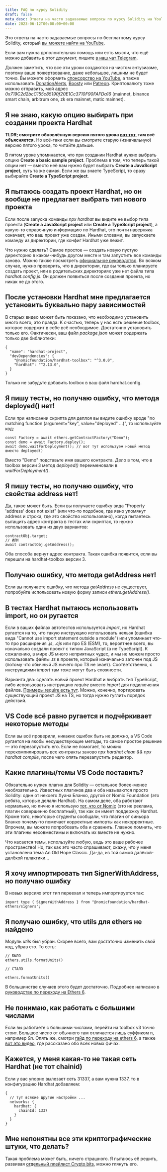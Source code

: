 ```yaml
---
title: FAQ по курсу Solidity
draft: false
meta_desc: Ответы на часто задаваемые вопросы по курсу Solidity на YouTube.
date: 2023-06-12T00:00:00+00:00
---
```


<p>Это ответы на часто задаваемые вопросы по бесплатному курсу Solidity, который <a href="https://www.youtube.com/watch?v=8A8-7Ks26yY&list=PLWlFXymvoaJ_0ok740kLXTn5qn-i1UnYr" target="_blank">вы можете найти на YouTube</a>.</p>

<p>Если вам нужна дополнительная помощь или есть мысли, что ещё можно добавить в этот документ, пишите <a href="https://t.me/joinchat/MxYT6-01eeA1NTYy" target="_blank">в наш чат Telegram</a>.</p>

<p>Должен заметить, что все эти уроки создаются на чистом энтузиазме, поэтому ваше пожертвование, даже небольшое, лишним не будет точно. Вы можете оформить <a href="https://www.youtube.com/channel/UCN2waErKU52T_41pGgUimXw/join">спонсорство на YouTube</a>, а также использовать <a href="https://www.donationalerts.com/r/bodrovis">DonationAlerts</a>, <a href="https://boosty.to/bodrovis">Boosty</a> или <a href="https://www.patreon.com/bodrovis">Patreon</a>. Криптовалюту тоже можно отправить, мой адрес <i class="inline_code">0x719C2d2bcC155c85190f20E1Cc3710F90FAFDa16</i> (mainnet, binance smart chain, arbitrum one, zk era mainnet, matic mainnet).</p>

<h2>Я не знаю, какую опцию выбирать при создании проекта Hardhat</h2>

<p><strong>TLDR; смотрите обновлённую версию пятого урока <a href="https://youtu.be/GD6fz56-cEQ">вот тут</a>, там всё объясняется.</strong> Но всё-таки если вы смотрите старую (изначальную) версию пятого урока, то читайте дальше.</p>

<p>В пятом уроке упоминается, что при создании Hardhat нужно выбрать опцию <strong>Create a basic sample project</strong>. Проблема в том, что теперь такой опции нет — вместо неё вам нужно будет выбрать <strong>Create a JavaScript project</strong>, суть та же самая. Если же вы знаете TypeScript, то сразу выбирайте <strong>Create a TypeScript project</strong>.</p>

<h2>Я пытаюсь создать проект Hardhat, но он вообще не предлагает выбрать тип нового проекта</h2>

<p>Если после запуска команды <i class="inline_code">npx hardhat</i> вы видите не выбор типа проекта (<strong>Create a JavaScript project</strong> или <strong>Create a TypeScript project</strong>), а какую-то справочную информацию по Hardhat, это почти наверняка означает, что ваш проект уже создан. Иными словами, вы запускаете команду из директории, где конфиг Hardhat уже лежит.</p>

<p>Что нужно сделать? Самое простое — создать новую пустую директорию в каком-нибудь другом месте и там запустить все команды заново. Можно также посмотреть <a href="https://hardhat.org/hardhat-runner/docs/guides/project-setup#setting-up-a-project">официальное руководство</a>. Во всяком случае, нужно проверить, что в директории, где вы только планируете создать проект, или в родительских директориях уже нет файла типа <i class="inline_code">hardhat.config.js</i>. Он должен появиться после создания проекта, но никак не до этого.</p>

<h2>После установки Hardhat мне предлагается установить буквально пару зависимостей</h2>

<p>В старых видео может быть показано, что необходимо установить много всего, это правда. К счастью, теперь у нас есть решение toolbox, которое содержит в себе всё необходимое. Достаточно установить только его. Фактически, ваш файл <i class="inline_code">package.json</i> может содержать только две библиотеки:</p>

<pre><code>{
  "name": "hardhat-project",
  "devDependencies": {
    "@nomicfoundation/hardhat-toolbox": "^3.0.0",
    "hardhat": "^2.13.0",
  }
}
</code></pre>

<p>Только не забудьте добавить toolbox в ваш файл hardhat.config.</p>

<h2>Я пишу тесты, но получаю ошибку, что метода deployed() нет!</h2>

<p>Если при написании скрипта для деплоя вы видите ошибку вроде "no matching function (argument="key", value="deployed" ...)", то используйте код:</p>

<pre><code>const Factory = await ethers.getContractFactory("Demo");
const demo = await Factory.deploy();
await demo.waitForDeployment(); // вот тут используем новый метод вместо deployed()</code></pre>

<p>Вместо "Demo" подставьте имя вашего контракта. Дело в том, что в toolbox версии 3 метод <i class="inline_code">deployed()</i> переименовали в <i class="inline_code">waitForDeployment()</i>.</p>

<h2>Я пишу тесты, но получаю ошибку, что свойства address нет!</h2>

<p>Да, такое может быть. Если вы получаете ошибку вида "Property 'address' does not exist" (или что-то подобное, где явно упомянут address и строка, где это свойство использовано), когда пытаетесь вытащить адрес контракта в тестах или скриптах, то нужно использовать один из двух вариантов:</p>

<pre><code>contractObj.target;
// ИЛИ
await contractObj.getAddress();</code></pre>

<p>Оба способа вернут адрес контракта. Такая ошибка появится, если вы перешли на hardhat-toolbox версии 3.</p>

<h2>Получаю ошибку, что метода getAddress нет!</h2>

<p>Если вы получаете ошибку, что метода <i class="inline_code">getAddress</i> не существует, попробуйте использовать новую форму записи <i class="inline_code">ethers.getAddress()</i>.</p>

<h2>В тестах Hardhat пытаюсь использовать import, но он ругается</h2>

<p>Если в ваших файлах автотестов используется <i class="inline_code">import</i>, но Hardhat ругается на то, что такую инструкцию использовать нельзя (ошибка вида "Cannot use import statement outside a module") или упоминает что-то про расширения <i class="inline_code">.js</i>, <i class="inline_code">.cjs</i> или про ES (ESM), то, вероятнее всего, вы изначально создали проект с типом JavaScript (а не TypeScript). К сожалению, в мире JS много неприятных чудес, и мы не можем просто использовать файлы <i class="inline_code">.ts</i> в проекте, который изначально заточен под JS (потому что обычный JS ничего про TS не знает). Соответственно, с инструкциями <i class="inline_code">import</i> там тоже могут быть сложности.</p>

<p>Варианта два: сделать новый проект Hardhat и выбрать тип TypeScript, либо использовать инструкцию <i class="inline_code">require</i> вместо <i class="inline_code">import</i> для подключения файлов. <a href="https://www.freecodecamp.org/news/how-to-use-the-javascript-require-function/">Примеры require есть тут</a>. Можно, конечно, портировать существующий проект JS на TS, но тогда нужно гуглить порядок действий.</p>

<h2>VS Code всё равно ругается и подчёркивает некоторые методы</h2>

<p>Если вы всё проверили, никаких ошибок быть не должно, а VS Code ругается на якобы несуществующие методы, то самое простое решение — это перезапустить его. Если не помогает, то можно перекомпилировать все контракты заново <i class="inline_code">npx hardhat clean && npx hardhat compile</i>, после чего  опять перезапустить редактор.</p>

<h2>Какие плагины/темы VS Code поставить?</h2>

<p>Обязательно нужен плагин для Solidity — остальное более-менее необязательно. Известных плагинов два и оба называются просто Solidity: один от некоего Хуана Бланко, другой от Nomic Foundation (это ребята, которые делали Hardhat). На самом деле, оба работают нормально, но лично я использую <a href="https://marketplace.visualstudio.com/items?itemName=NomicFoundation.hardhat-solidity&ssr=false#overview">тот, что от Nomic</a> (это не реклама, плагин совершенно бесплатный), так как он имеет поддержку Hardhat. Кроме того, некоторые студенты сообщали, что плагин от синьора Бланко почему-то помечает корректные импорты как некорректные. Впрочем, вы можете попробовать оба и сравнить. Главное помнить, что эти плагины несовместимы и включать их вместе не нужно.</p>

<p>Что касается темы, используйте любую, ведь это ваше рабочее пространство! Но, так как это часто спрашивают, скажу, что у меня установлена тема An Old Hope Classic. Да-да, из той самой далёкой-далёкой галактики...</p>

<h2>Я хочу импортировать тип SignerWithAddress, но получаю ошибку</h2>

<p>В новых версиях этот тип переехал и теперь импортируется так:</p>

<pre><code>import type { SignerWithAddress } from "@nomicfoundation/hardhat-ethers/signers";</code></pre>

<h2>Я получаю ошибку, что utils для ethers не найдено</h2>

<p>Модуль <i class="inline_code">utils</i> был убран. Скорее всего, вам достаточно изменить свой код, убрав его. То есть:</p>

<pre><code>// БЫЛО
ethers.utils.formatUnits()

// СТАЛО

ethers.formatUnits()</code></pre>

<p>В большинстве случаев этого будет достаточно. Подробнее написано в <a href="https://docs.ethers.org/v6/migrating/">руководстве по переходу на Ethers 6</a>.</p>

<h2>Не понимаю, как работать с большими числами</h2>

<p>Если вы работаете с большими числами, перейти на toolbox v3 точно стоит. Большое число от обычного там отличается лишь суффиком n, например <i class="inline_code">9n</i>. Опять же, смотри <a href="https://docs.ethers.org/v6/migrating/#migrate-bigint">гайд по переходу на ethers 6</a>, а также <a href="https://youtu.be/bzzf0ANyq70">вот это видео</a>, где рассказано обо всех новых фичах.</p>

<h2>Кажется, у меня какая-то не такая сеть Hardhat (не тот chainid)</h2>

<p>Если у вас упорно вылезает сеть 31337, а вам нужна 1337, то в конфигурацию Hardhat добавляем:</p>

<pre><code>{
  // тут всякие другие настройки ...
  networks: {
    hardhat: {
      chainId: 1337
    }
  }
}</code></pre>

<h2>Мне непонятны все эти криптографические штуки, что делать?</h2>

<p>Такая проблема может быть, ничего страшного. Я пытаюсь её решить, развивая <a href="https://www.youtube.com/watch?v=IglTG5MGgvg&list=PLWlFXymvoaJ_tN72NpOn7QH27LS6rVIV4">отдельный плейлист Crypto bits</a>, можно глянуть его.</p>